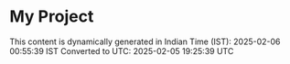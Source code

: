 # My Project

This content is dynamically generated in Indian Time (IST): 2025-02-06 00:55:39 IST
Converted to UTC: 2025-02-05 19:25:39 UTC
